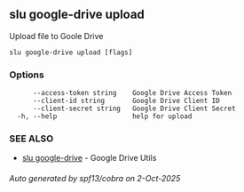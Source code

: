 ## slu google-drive upload

Upload file to Goole Drive

```
slu google-drive upload [flags]
```

### Options

```
      --access-token string    Google Drive Access Token
      --client-id string       Google Drive Client ID
      --client-secret string   Google Drive Client Secret
  -h, --help                   help for upload
```

### SEE ALSO

* [slu google-drive](slu_google-drive.md)	 - Google Drive Utils

###### Auto generated by spf13/cobra on 2-Oct-2025
